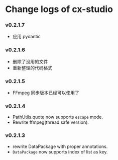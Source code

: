# Change logs of cx-studio

### v0.2.1.7

- 应用 pydantic

### v0.2.1.6

- 删除了没用的文件
- 重新整理的代码格式

### v0.2.1.5

- FFmpeg 同步版本已经可以使用了

### v0.2.1.4

- PathUtils.quote now supports `escape` mode.
- Rewrite ffmpeg(thread safe version).

### v0.2.1.3

- rewrite DataPackage with proper annotations.
- `DataPackage` now supports index of list as key.
